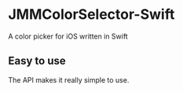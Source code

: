 # JMMColorSelector-Swift
A color picker for iOS written in Swift

## Easy to use
The API makes it really simple to use.

